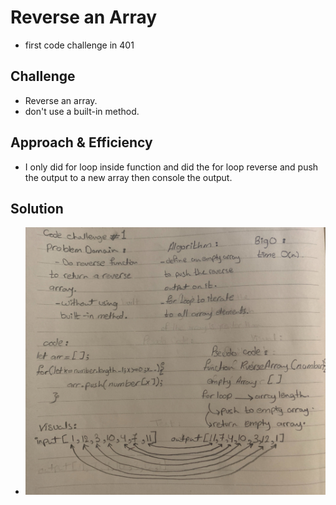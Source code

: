 # Reverse an Array
  - first code challenge in 401

## Challenge
  - Reverse an array. 
  - don't use a built-in method.

## Approach & Efficiency
  - I only did for loop inside function and did the for loop reverse and push the output to a new array then console the output.

## Solution
  - ![](../assets/array-reverse.jpg)
